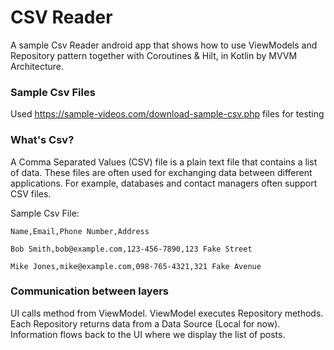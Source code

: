 
# CSV Reader

A sample Csv Reader android app that shows how to use ViewModels and Repository pattern together with Coroutines & Hilt, in Kotlin by MVVM Architecture.


### Sample Csv Files
Used https://sample-videos.com/download-sample-csv.php files for testing

### What's Csv?
A Comma Separated Values (CSV) file is a plain text file that contains a list of data. 
These files are often used for exchanging data between different applications. 
For example, databases and contact managers often support CSV files.

Sample Csv File:

```
Name,Email,Phone Number,Address

Bob Smith,bob@example.com,123-456-7890,123 Fake Street

Mike Jones,mike@example.com,098-765-4321,321 Fake Avenue
```

### Communication between layers

UI calls method from ViewModel.
ViewModel executes Repository methods.
Each Repository returns data from a Data Source (Local for now).
Information flows back to the UI where we display the list of posts.




